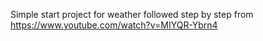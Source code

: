 Simple start project for weather followed step by step from https://www.youtube.com/watch?v=MIYQR-Ybrn4
